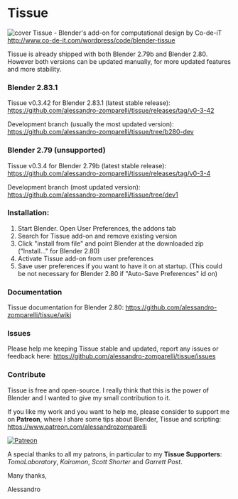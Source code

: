 # Tissue
![cover](http://www.co-de-it.com/wordpress/wp-content/uploads/2015/07/tissue_graphics.jpg)
Tissue - Blender's add-on for computational design by Co-de-iT
http://www.co-de-it.com/wordpress/code/blender-tissue

Tissue is already shipped with both Blender 2.79b and Blender 2.80. However both versions can be updated manually, for more updated features and more stability.

### Blender 2.83.1

Tissue v0.3.42 for Blender 2.83.1 (latest stable release): https://github.com/alessandro-zomparelli/tissue/releases/tag/v0-3-42

Development branch (usually the most updated version): https://github.com/alessandro-zomparelli/tissue/tree/b280-dev

### Blender 2.79 (unsupported)

Tissue v0.3.4 for Blender 2.79b (latest stable release): https://github.com/alessandro-zomparelli/tissue/releases/tag/v0-3-4

Development branch (most updated version): https://github.com/alessandro-zomparelli/tissue/tree/dev1


### Installation:

1. Start Blender. Open User Preferences, the addons tab
2. Search for Tissue add-on and remove existing version
3. Click "install from file" and point Blender at the downloaded zip ("Install..." for Blender 2.80)
4. Activate Tissue add-on from user preferences
5. Save user preferences if you want to have it on at startup. (This could be not necessary for Blender 2.80 if "Auto-Save Preferences" id on)

### Documentation

Tissue documentation for Blender 2.80: https://github.com/alessandro-zomparelli/tissue/wiki


### Issues
Please help me keeping Tissue stable and updated, report any issues or feedback here: https://github.com/alessandro-zomparelli/tissue/issues

### Contribute
Tissue is free and open-source. I really think that this is the power of Blender and I wanted to give my small contribution to it.

If you like my work and you want to help me, please consider to support me on **Patreon**, where I share some tips about Blender, Tissue and scripting: https://www.patreon.com/alessandrozomparelli

[![Patreon](http://alessandrozomparelli.com/wp-content/uploads/2020/04/patreon-transparent-vector-small.png)](https://www.patreon.com/alessandrozomparelli)

A special thanks to all my patrons, in particular to my **Tissue Supporters**: *TomaLaboratory*, *Kairomon*, *Scott Shorter* and *Garrett Post*.

Many thanks,

Alessandro

